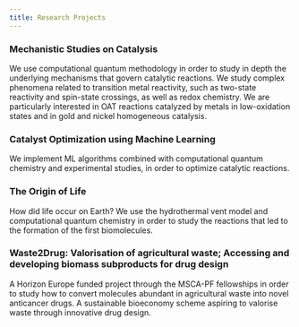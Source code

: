```yaml
---
title: Research Projects
---
```


### Mechanistic Studies on Catalysis
We use computational quantum methodology in order to study in depth the underlying mechanisms that govern catalytic reactions. We study complex phenomena related to transition metal reactivity, such as two-state reactivity and spin-state crossings, as well as redox chemistry. We are particularly interested in OAT reactions catalyzed by metals in low-oxidation states and in gold and nickel homogeneous catalysis.

### Catalyst Optimization using Machine Learning
We implement ML algorithms combined with computational quantum chemistry and experimental studies, in order to optimize catalytic reactions.

### The Origin of Life
How did life occur on Earth? We use the hydrothermal vent model and computational quantum chemistry in order to study the reactions that led to the formation of the first biomolecules.

### Waste2Drug: Valorisation of agricultural waste; Accessing and developing biomass subproducts for drug design
A Horizon Europe funded project through the MSCA-PF fellowships in order to study how to convert molecules abundant in agricultural waste into novel anticancer drugs. A sustainable bioeconomy scheme aspiring to valorise waste through innovative drug design.
